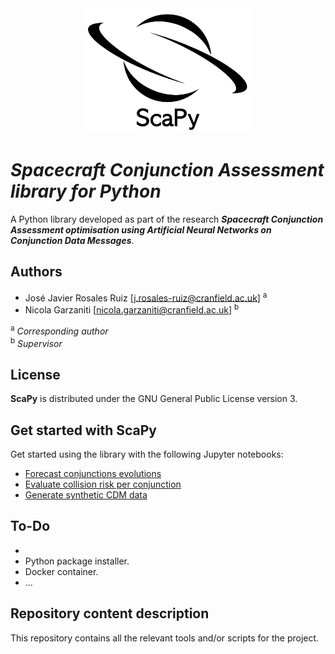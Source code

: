 <div align="center">
  <a> <img height="200px" src="docs/scapy-logo-named-cropped.png"></a>
</div>


# ***Spacecraft Conjunction Assessment library for Python*** 
 
A Python library developed as part of the research ***Spacecraft Conjunction Assessment optimisation using Artificial Neural Networks on Conjunction Data Messages***.



## Authors

* José Javier Rosales Ruiz [[j.rosales-ruiz@cranfield.ac.uk](mailto:j.rosales-ruiz@cranfield.ac.uk)] <sup>a</sup>
* Nicola Garzaniti [[nicola.garzaniti@cranfield.ac.uk](mailto:nicola.garzaniti@cranfield.ac.uk)] <sup>b</sup>

<sup>a</sup> *Corresponding author*\
<sup>b</sup> *Supervisor*

## License

**ScaPy** is distributed under the GNU General Public License version 3.

## Get started with **ScaPy**

Get started using the library with the following Jupyter notebooks:

 - [Forecast conjunctions evolutions](notebooks/users/01_get_started_cef.ipynb)
 - [Evaluate collision risk per conjunction](notebooks/users/02_get_started_cre.ipynb)
 - [Generate synthetic CDM data](notebooks/users/03_get_started_sdg.ipynb)

## To-Do
 - 
 - Python package installer.
 - Docker container.
 - ...

## Repository content description
 This repository contains all the relevant tools and/or scripts for the project.